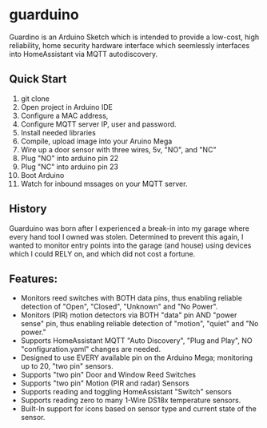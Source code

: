 # guarduino
Guardino is an Arduino Sketch which is intended to provide a low-cost, high reliability, home security hardware interface which seemlessly interfaces into HomeAssistant via MQTT autodiscovery.



## Quick Start
1. git clone
2. Open project in Arduino IDE
3. Configure a MAC address,
4. Configure MQTT server IP, user and password.
5. Install needed libraries
6. Compile, upload image into your Aruino Mega
7. Wire up a door sensor with three wires, 5v, "NO", and "NC"
8. Plug "NO" into arduino pin 22
9. Plug "NC" into arduino pin 23
10. Boot Arduino
11. Watch for inbound mssages on your MQTT server.



## History
Guarduino was born after I experienced a break-in into my garage where every hand tool I owned was stolen. Determined to prevent this again, I wanted to monitor entry points into the garage (and house) using devices which I could RELY on, and which did not cost a fortune. 

## Features:
* Monitors reed switches with BOTH data pins, thus enabling reliable detection of "Open", "Closed", "Unknown" and "No Power".
* Monitors (PIR) motion detectors via BOTH "data" pin AND "power sense" pin, thus enabling reliable detection of "motion", "quiet" and "No power."
* Supports HomeAssistant MQTT "Auto Discovery", "Plug and Play", NO "configuration.yaml" changes are needed.
* Designed to use EVERY available pin on the Arduino Mega; monitoring up to 20, "two pin" sensors.
* Supports "two pin" Door and Window Reed Switches
* Supports "two pin" Motion (PIR and radar) Sensors
* Supports reading and toggling HomeAssistant "Switch" sensors
* Supports reading zero to many 1-Wire DS18x temperature sensors.
* Built-In support for icons based on sensor type and current state of the sensor.

